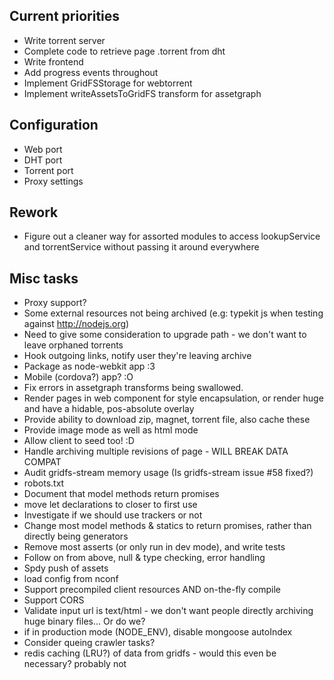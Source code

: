 ## Current priorities ##
* Write torrent server
* Complete code to retrieve page .torrent from dht
* Write frontend
* Add progress events throughout
* Implement GridFSStorage for webtorrent
* Implement writeAssetsToGridFS transform for assetgraph

## Configuration ##
* Web port
* DHT port
* Torrent port
* Proxy settings

## Rework ##
* Figure out a cleaner way for assorted modules to access lookupService and torrentService without passing it around everywhere

## Misc tasks ##
* Proxy support?
* Some external resources not being archived (e.g: typekit js when testing against http://nodejs.org)
* Need to give some consideration to upgrade path - we don't want to leave
  orphaned torrents
* Hook outgoing links, notify user they're leaving archive
* Package as node-webkit app :3
* Mobile (cordova?) app? :O
* Fix errors in assetgraph transforms being swallowed.
* Render pages in web component for style encapsulation, or render huge and have a hidable, pos-absolute overlay
* Provide ability to download zip, magnet, torrent file, also cache these
* Provide image mode as well as html mode
* Allow client to seed too! :D
* Handle archiving multiple revisions of page - WILL BREAK DATA COMPAT
* Audit gridfs-stream memory usage (Is gridfs-stream issue #58 fixed?)
* robots.txt
* Document that model methods return promises
* move let declarations to closer to first use
* Investigate if we should use trackers or not
* Change most model methods & statics to return promises, rather than directly being generators
* Remove most asserts (or only run in dev mode), and write tests
* Follow on from above, null & type checking, error handling
* Spdy push of assets
* load config from nconf
* Support precompiled client resources AND on-the-fly compile
* Support CORS
* Validate input url is text/html - we don't want people directly archiving huge binary files... Or do we?
* if in production mode (NODE_ENV), disable mongoose autoIndex
* Consider queing crawler tasks?
* redis caching (LRU?) of data from gridfs - would this even be necessary? probably not
